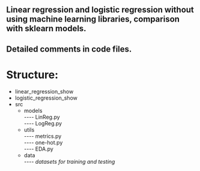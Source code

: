 ## Linear regression and logistic regression without using machine learning libraries, comparison with sklearn models. 
## Detailed comments in code files.
# Structure:  
- linear_regression_show  
- logistic_regression_show  
- src
  - models  
---- LinReg.py  
---- LogReg.py   
  - utils  
---- metrics.py  
---- one-hot.py  
---- EDA.py  
  - data  
---- *datasets for training and testing*
